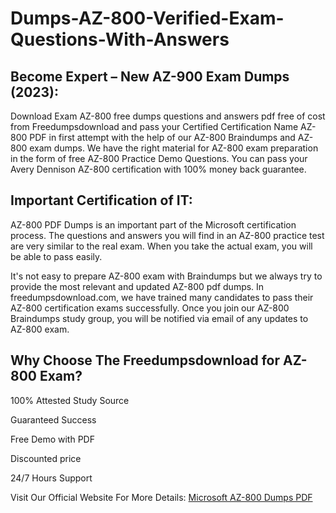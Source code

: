 # Dumps-AZ-800-Verified-Exam-Questions-With-Answers
<h2>Become Expert &ndash; New AZ-900 Exam Dumps (2023):</h2>
<p>Download Exam AZ-800 free dumps questions and answers pdf free of cost from Freedumpsdownload and pass your Certified Certification Name AZ-800 PDF in first attempt with the help of our AZ-800 Braindumps and AZ-800 exam dumps. We have the right material for AZ-800 exam preparation in the form of free AZ-800 Practice Demo Questions. You can pass your Avery Dennison AZ-800 certification with 100% money back guarantee.</p>
<h2>Important Certification of IT:</h2>
<p>AZ-800 PDF Dumps is an important part of the Microsoft certification process. The questions and answers you will find in an AZ-800 practice test are very similar to the real exam. When you take the actual exam, you will be able to pass easily.</p>
<p>It's not easy to prepare AZ-800 exam with Braindumps but we always try to provide the most relevant and updated AZ-800 pdf dumps. In freedumpsdownload.com, we have trained many candidates to pass their AZ-800 certification exams successfully. Once you join our AZ-800 Braindumps study group, you will be notified via email of any updates to AZ-800 exam.</p>
<h2>Why Choose The Freedumpsdownload for AZ-800 Exam?</h2>
<p>100% Attested Study Source</p>
<p>Guaranteed Success</p>
<p>Free Demo with PDF</p>
<p>Discounted price</p>
<p>24/7 Hours Support</p>
<p>Visit Our Official Website For More Details: <a href="http://bit.ly/3imvcvm">Microsoft AZ-800 Dumps PDF</a></p>
<p>&nbsp;</p>
